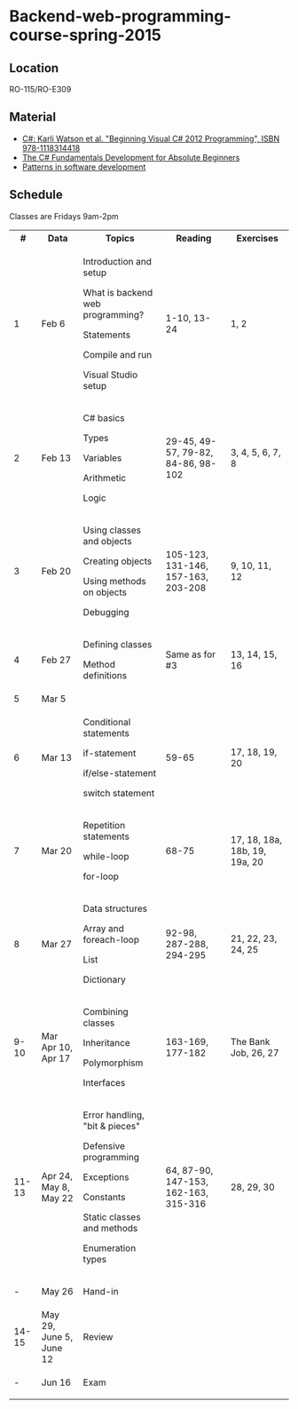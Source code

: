Backend-web-programming-course-spring-2015
==========================================

## Location

RO-115/RO-E309

## Material

- <a href="http://www.amazon.com/Beginning-Visual-C-2012-Programming/dp/1118314417/ref=sr_1_1?s=books&ie=UTF8&qid=1399059557&sr=1-1&keywords=9781118314418">C#: Karli Watson et al. "Beginning Visual C# 2012 Programming", ISBN 978-1118314418</a>
- <a href="http://channel9.msdn.com/Series/C-Sharp-Fundamentals-Development-for-Absolute-Beginners">The C# Fundamentals Development for Absolute Beginners</a>
- <a href="https://github.com/ronnieholm/Programming-technology-course-spring-2013/blob/master/Lecture%207%20-%20Patterns%20in%20software%20development.pptx?raw=true">Patterns in software development</a>

## Schedule

Classes are Fridays 9am-2pm

  <table>
    <tr>
	  <th>#</th>
	  <th>Data</th>
	  <th>Topics</th>
	  <th>Reading</th>
	  <th>Exercises</th>
    </tr>
	<tr>
	  <td>1</td>
	  <td>Feb 6</td>
	  <td>
		<p>Introduction and setup</p>
		<p>What is backend web programming?</p>
		<p>Statements</p>
		<p>Compile and run</p>
		<p>Visual Studio setup</p>
	  </td>
	  <td>1-10, 13-24</td>
	  <td>1, 2</td>
	</tr>
	<tr>
	  <td>2</td>
	  <td>Feb 13</td>
	  <td>
		<p>C# basics</p>
		<p>Types</p>
		<p>Variables</p>
		<p>Arithmetic</p>
		<p>Logic</p>
	  </td>
	  <td>29-45, 49-57, 79-82, 84-86, 98-102</td>
	  <td>3, 4, 5, 6, 7, 8</td>
	</tr>
	<tr>
	  <td>3</td>
	  <td>Feb 20</td>
	  <td>
		<p>Using classes and objects</p>
		<p>Creating objects</p>
		<p>Using methods on objects</p>
		<p>Debugging</p>
	  </td>
	  <td>105-123, 131-146, 157-163, 203-208</td>
	  <td>9, 10, 11, 12</td>
	</tr>
	<tr>
	  <td>4</td>
	  <td>Feb 27</td>
	  <td>
		<p>Defining classes</p>
		<p>Method definitions</p>
	  </td>
	  <td>Same as for #3</td>
	  <td>13, 14, 15, 16</td>
	</tr>
    <tr>
	  <td>5</td>
	  <td>Mar 5</td>
	  <td>
	  </td>
	  <td></td>
	  <td></td>
	</tr>
	<tr>
	  <td>6</td>
	  <td>Mar 13</td>
	  <td>
		<p>Conditional statements</p>
		<p>if-statement</p>
		<p>if/else-statement</p>
		<p>switch statement</p>
	  </td>
	  <td>59-65</td>
	  <td>17, 18, 19, 20</td>
	</tr>
	<tr>
	  <td>7</td>
	  <td>Mar 20</td>
	  <td>
		<p>Repetition statements</p>
		<p>while-loop</p>
		<p>for-loop</p>
	  </td>
	  <td>68-75</td>
	  <td>17, 18, 18a, 18b, 19, 19a, 20</td>
	</tr>
	<tr>
	  <td>8</td>
	  <td>Mar 27</td>
	  <td>
		<p>Data structures</p>
		<p>Array and foreach-loop</p>
		<p>List</p>
		<p>Dictionary</p>
	  </td>
	  <td>92-98, 287-288, 294-295</td>
	  <td>21, 22, 23, 24, 25</td>
	</tr>
	<tr>
	  <td>9-10</td>
	  <td>Mar Apr 10, Apr 17</td>
	  <td>
		<p>Combining classes</p>
		<p>Inheritance</p>
		<p>Polymorphism</p>
		<p>Interfaces</p>
	  </td>
	  <td>163-169, 177-182</td>
	  <td>The Bank Job, 26, 27</td>
	</tr>
	<tr>
	  <td>11-13</td>
	  <td>Apr 24, May 8, May 22</td>
	  <td>
		<p>Error handling, "bit & pieces"</p>
		<p>Defensive programming</p>
		<p>Exceptions</p>
		<p>Constants</p>
		<p>Static classes and methods</p>
		<p>Enumeration types</p>
	  </td>
	  <td>64, 87-90, 147-153, 162-163, 315-316</td>
	  <td>28, 29, 30</td>
	</tr>
	<tr>
	  <td>-</td>
	  <td>May 26</td>
	  <td>
		<p>Hand-in</p>
	  </td>
	  <td></td>
	  <td>&nbsp;</td>
	</tr>
	<tr>
	  <td>14-15</td>
	  <td>May 29, June 5, June 12</td>
	  <td>
		<p>Review</p>
	  </td>
	  <td></td>
	  <td>&nbsp;</td>
	</tr>
	<tr>
	  <td>-</td>
	  <td>Jun 16</td>
	  <td>
		<p>Exam</p>
	  </td>
	  <td></td>
	  <td>&nbsp;</td>
	</tr>
  </table>